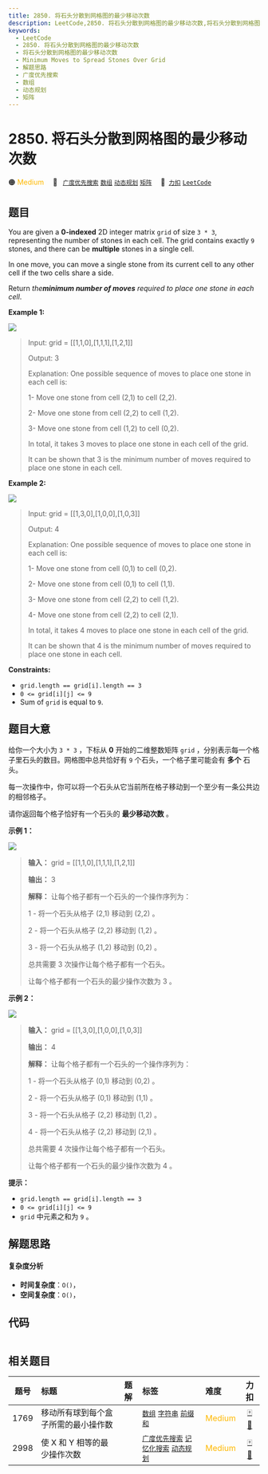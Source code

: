 ```yaml
---
title: 2850. 将石头分散到网格图的最少移动次数
description: LeetCode,2850. 将石头分散到网格图的最少移动次数,将石头分散到网格图的最少移动次数,Minimum Moves to Spread Stones Over Grid,解题思路,广度优先搜索,数组,动态规划,矩阵
keywords:
  - LeetCode
  - 2850. 将石头分散到网格图的最少移动次数
  - 将石头分散到网格图的最少移动次数
  - Minimum Moves to Spread Stones Over Grid
  - 解题思路
  - 广度优先搜索
  - 数组
  - 动态规划
  - 矩阵
---
```


# 2850. 将石头分散到网格图的最少移动次数

🟠 <font color=#ffb800>Medium</font>&emsp; 🔖&ensp; [`广度优先搜索`](/tag/breadth-first-search.md) [`数组`](/tag/array.md) [`动态规划`](/tag/dynamic-programming.md) [`矩阵`](/tag/matrix.md)&emsp; 🔗&ensp;[`力扣`](https://leetcode.cn/problems/minimum-moves-to-spread-stones-over-grid) [`LeetCode`](https://leetcode.com/problems/minimum-moves-to-spread-stones-over-grid)

## 题目

You are given a **0-indexed** 2D integer matrix `grid` of size `3 * 3`,
representing the number of stones in each cell. The grid contains exactly `9`
stones, and there can be **multiple** stones in a single cell.

In one move, you can move a single stone from its current cell to any other
cell if the two cells share a side.

Return _the**minimum number of moves** required to place one stone in each
cell_.



**Example 1:**

![](https://assets.leetcode.com/uploads/2023/08/23/example1-3.svg)

> Input: grid = [[1,1,0],[1,1,1],[1,2,1]]
> 
> Output: 3
> 
> Explanation: One possible sequence of moves to place one stone in each cell is: 
> 
> 1- Move one stone from cell (2,1) to cell (2,2).
> 
> 2- Move one stone from cell (2,2) to cell (1,2).
> 
> 3- Move one stone from cell (1,2) to cell (0,2).
> 
> In total, it takes 3 moves to place one stone in each cell of the grid.
> 
> It can be shown that 3 is the minimum number of moves required to place one stone in each cell.

**Example 2:**

![](https://assets.leetcode.com/uploads/2023/08/23/example2-2.svg)

> Input: grid = [[1,3,0],[1,0,0],[1,0,3]]
> 
> Output: 4
> 
> Explanation: One possible sequence of moves to place one stone in each cell is:
> 
> 1- Move one stone from cell (0,1) to cell (0,2).
> 
> 2- Move one stone from cell (0,1) to cell (1,1).
> 
> 3- Move one stone from cell (2,2) to cell (1,2).
> 
> 4- Move one stone from cell (2,2) to cell (2,1).
> 
> In total, it takes 4 moves to place one stone in each cell of the grid.
> 
> It can be shown that 4 is the minimum number of moves required to place one stone in each cell.

**Constraints:**

  * `grid.length == grid[i].length == 3`
  * `0 <= grid[i][j] <= 9`
  * Sum of `grid` is equal to `9`.


## 题目大意

给你一个大小为 `3 * 3` ，下标从 **0**  开始的二维整数矩阵 `grid` ，分别表示每一个格子里石头的数目。网格图中总共恰好有 `9`
个石头，一个格子里可能会有 **多个**  石头。

每一次操作中，你可以将一个石头从它当前所在格子移动到一个至少有一条公共边的相邻格子。

请你返回每个格子恰好有一个石头的 **最少移动次数**  。



**示例 1：**

![](https://assets.leetcode.com/uploads/2023/08/23/example1-3.svg)

> 
> 
> 
> 
> 
> **输入：** grid = [[1,1,0],[1,1,1],[1,2,1]]
> 
> **输出：** 3
> 
> **解释：** 让每个格子都有一个石头的一个操作序列为：
> 
> 1 - 将一个石头从格子 (2,1) 移动到 (2,2) 。
> 
> 2 - 将一个石头从格子 (2,2) 移动到 (1,2) 。
> 
> 3 - 将一个石头从格子 (1,2) 移动到 (0,2) 。
> 
> 总共需要 3 次操作让每个格子都有一个石头。
> 
> 让每个格子都有一个石头的最少操作次数为 3 。
> 
> 

**示例 2：**

![](https://assets.leetcode.com/uploads/2023/08/23/example2-2.svg)

> 
> 
> 
> 
> 
> **输入：** grid = [[1,3,0],[1,0,0],[1,0,3]]
> 
> **输出：** 4
> 
> **解释：** 让每个格子都有一个石头的一个操作序列为：
> 
> 1 - 将一个石头从格子 (0,1) 移动到 (0,2) 。
> 
> 2 - 将一个石头从格子 (0,1) 移动到 (1,1) 。
> 
> 3 - 将一个石头从格子 (2,2) 移动到 (1,2) 。
> 
> 4 - 将一个石头从格子 (2,2) 移动到 (2,1) 。
> 
> 总共需要 4 次操作让每个格子都有一个石头。
> 
> 让每个格子都有一个石头的最少操作次数为 4 。
> 
> 



**提示：**

  * `grid.length == grid[i].length == 3`
  * `0 <= grid[i][j] <= 9`
  * `grid` 中元素之和为 `9` 。


## 解题思路

#### 复杂度分析

- **时间复杂度**：`O()`，
- **空间复杂度**：`O()`，

## 代码

```javascript

```

## 相关题目

<!-- prettier-ignore -->
| 题号 | 标题 | 题解 | 标签 | 难度 | 力扣 |
| :------: | :------ | :------: | :------ | :------ | :------: |
| 1769 | 移动所有球到每个盒子所需的最小操作数 |  |  [`数组`](/tag/array.md) [`字符串`](/tag/string.md) [`前缀和`](/tag/prefix-sum.md) | <font color=#ffb800>Medium</font> | [🀄️](https://leetcode.cn/problems/minimum-number-of-operations-to-move-all-balls-to-each-box) [🔗](https://leetcode.com/problems/minimum-number-of-operations-to-move-all-balls-to-each-box) |
| 2998 | 使 X 和 Y 相等的最少操作次数 |  |  [`广度优先搜索`](/tag/breadth-first-search.md) [`记忆化搜索`](/tag/memoization.md) [`动态规划`](/tag/dynamic-programming.md) | <font color=#ffb800>Medium</font> | [🀄️](https://leetcode.cn/problems/minimum-number-of-operations-to-make-x-and-y-equal) [🔗](https://leetcode.com/problems/minimum-number-of-operations-to-make-x-and-y-equal) |